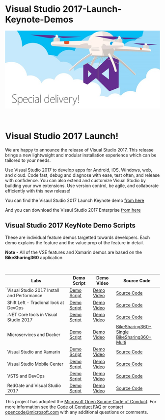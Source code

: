 # Visual Studio 2017-Launch-Keynote-Demos

<p align="center">
<img src="vs2017.jpeg"/>
</p>

<br>

# Visual Studio 2017 Launch!
We are happy to announce the release of Visual Studio 2017. This release brings a new lightweight and modular installation experience which can be tailored to your needs.

Use Visual Studio 2017 to develop apps for Android, iOS, Windows, web, and cloud. Code fast, debug and diagnose with ease, test often, and release with confidence. You can also extend and customize Visual Studio by building your own extensions. Use version control, be agile, and collaborate efficiently with this new release!

You can find the Visaul Studio 2017 Launch Keynote demo <a href="https://channel9.msdn.com/Events/Visual-Studio/Visual-Studio-2017-Launch/100">from here</a>

And you can download the Visaul Studio 2017 Enterprise <a href="https://www.visualstudio.com/thank-you-downloading-visual-studio/?sku=Enterprise&rel=15">from here</a>

## Visual Studio 2017 KeyNote Demo Scripts

These are individual feature demos targetted towards developers. Each demo explains the feature and the value prop of the feature in detail.

**Note** - All of the VSE features and Xamarin demos are based on the **BikeSharing360** application

<br>

<table><thead>
<tr>
<th>Labs</th>
<th>Demo Script</th>
<th>Demo Video</th>
<th>Source Code</th>

</tr>
</thead><tbody>
<tr>
<td>Visual Studio 2017 Install and Performance</td>
<td><a href="/Installation and better Performance">Demo Script</a></td>
<td><a href="https://channel9.msdn.com/Events/Visual-Studio/Visual-Studio-2017-Launch/100#time=0h15m37s">Demo Video</a></td>
<td><a href="https://github.com/Microsoft/BikeSharing360_Websites">Source Code</a></td>
</tr>
<tr>
<td>Shift Left - Tradional look at DevOps</td>
<td><a href="">Demo Script</a></td>
<td><a href="https://channel9.msdn.com/Events/Visual-Studio/Visual-Studio-2017-Launch/100#time=0h20m32s">Demo Video</a></td>
<td><a href="https://github.com/Microsoft/BikeSharing360_Websites">Source Code</a></td>

</tr>
<tr>
<td>.NET Core tools in Visual Studio 2017</td>
<td><a href="/.NET Core tools in Visual Studio 2017">Demo Script</a></td>
<td><a href="https://channel9.msdn.com/Events/Visual-Studio/Visual-Studio-2017-Launch/100#time=0h34m34s">Demo Video</a></td>
<td><a href="https://github.com/Microsoft/BikeSharing360_Websites">Source Code</a></td>

</tr>
<tr>
<td>Microservices and Docker</td>
<td><a href="/Microservices and Docker">Demo Script</a></td>
<td><a href="https://channel9.msdn.com/Events/Visual-Studio/Visual-Studio-2017-Launch/100#time=0h42m22s">Demo Video</a></td>
<td><a href="https://github.com/SteveLasker/Bikesharing360-Single/" >BikeSharing360-Single</a>
   <br> <a href="https://github.com/SteveLasker/Bikesharing360-Multi/" >BikeSharing360-Multi</a></td>

</tr>
<tr>
<td>Visual Studio and Xamarin</td>
<td><a href="/Xamarin Cycle">Demo Script</a></td>
<td><a href="https://channel9.msdn.com/Events/Visual-Studio/Visual-Studio-2017-Launch/100#time=1h08m15s">Demo Video</a></td>
<td><a href="https://github.com/Microsoft/BikeSharing360_Websites">Source Code</a></td>

</tr>
<tr>
<td>Visual Studio Mobile Center</td>
<td><a href="/Visual Studio Mobile Center">Demo Script</a></td>
<td><a href="https://channel9.msdn.com/Events/Visual-Studio/Visual-Studio-2017-Launch/100#time=1h19m05s">Demo Video</a></td>
<td><a href="https://github.com/Microsoft/BikeSharing360_Websites">Source Code</a></td>

</tr>
<tr>
<td>VSTS and DevOps</td>
<td><a href="/VSTS and DevOps">Demo Script</a></td>
<td><a href="https://channel9.msdn.com/Events/Visual-Studio/Visual-Studio-2017-Launch/100#time=1h37m43s">Demo Video</a></td>
<td><a href="https://github.com/Microsoft/BikeSharing360_Websites">Source Code</a></td>

</tr>
<tr>
<td>RedGate and Visual Studio 2017</td>
<td><a href="/Redgate and Visual Studio 2017">Demo Script</a></td>
<td><a href="https://channel9.msdn.com/Events/Visual-Studio/Visual-Studio-2017-Launch/100#time=1h54m38s">Demo Video</a></td>
<td><a href="https://github.com/Microsoft/BikeSharing360_Websites">Source Code</a></td>

</tr>
<tr>
</tbody></table>

This project has adopted the [Microsoft Open Source Code of Conduct](https://opensource.microsoft.com/codeofconduct/). For more information see the [Code of Conduct FAQ](https://opensource.microsoft.com/codeofconduct/faq/) or contact [opencode@microsoft.com](mailto:opencode@microsoft.com) with any additional questions or comments.
